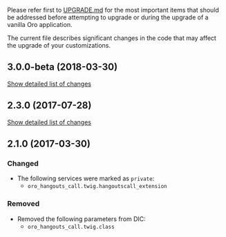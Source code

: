Please refer first to [UPGRADE.md](UPGRADE.md) for the most important items that should be addressed before attempting to upgrade or during the upgrade of a vanilla Oro application.

The current file describes significant changes in the code that may affect the upgrade of your customizations.

## 3.0.0-beta (2018-03-30)
[Show detailed list of changes](incompatibilities-3-0-beta.md)

## 2.3.0 (2017-07-28)
[Show detailed list of changes](incompatibilities-2-3.md)

## 2.1.0 (2017-03-30)
### Changed
- The following services were marked as `private`:
    - `oro_hangouts_call.twig.hangoutscall_extension`
### Removed
- Removed the following parameters from DIC:
    - `oro_hangouts_call.twig.class`
